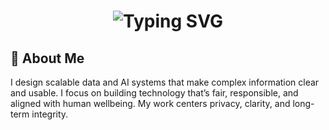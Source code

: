<div align="center">
    <h1><img src="https://readme-typing-svg.herokuapp.com/?font=Jetbrains+mono&size=40&duration=3000&color=33FF33&center=true&vCenter=true&width=435&lines=Hey,+I'm+Femi;Problem+Solver" alt="Typing SVG"/></h1>
</div>

## 👋 About Me

I design scalable data and AI systems that make complex information clear and usable. I focus on building technology that’s fair, responsible, and aligned with human wellbeing. My work centers privacy, clarity, and long-term integrity.
